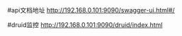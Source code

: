 #api文档地址
http://192.168.0.101:9090/swagger-ui.html#/


#druid监控
http://192.168.0.101:9090/druid/index.html




